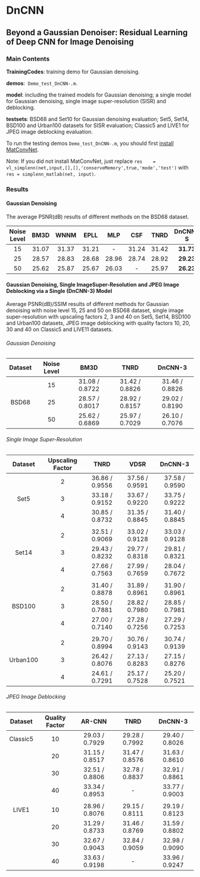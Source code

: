 
# DnCNN
## Beyond a Gaussian Denoiser: Residual Learning of Deep CNN for Image Denoising

### Main Contents

**TrainingCodes**:  training demo for Gaussian denoising.

**demos**:  `Demo_test_DnCNN-.m`.

**model**:  including the trained models for Gaussian denoising; a single model for Gaussian denoising, single image super-resolution (SISR) and deblocking.

**testsets**:  BSD68 and Set10 for Gaussian denoising evaluation; Set5, Set14, BSD100 and Urban100 datasets for SISR evaluation; Classic5 and LIVE1 for JPEG image deblocking evaluation.



To run the testing demos `Demo_test_DnCNN-.m`, you should first [install](http://www.vlfeat.org/matconvnet/install/) [MatConvNet](http://www.vlfeat.org/matconvnet/).

Note: If you did not install MatConvNet, just replace `res    = vl_simplenn(net,input,[],[],'conserveMemory',true,'mode','test')` with `res = simplenn_matlab(net, input)`.



### Results

#### Gaussian Denoising

The average PSNR(dB) results of different methods on the BSD68 dataset.

|  Noise Level | BM3D | WNNM  | EPLL | MLP |  CSF |TNRD  | DnCNN-S | DnCNN-B |
|:-------:|:-------:|:-------:|:-------:|:-------:|:-------:|:-------:|:-------:|:-------:|
| 15  |  31.07  |   31.37   | 31.21  |   -   |  31.24 |  31.42 | **31.73** | **31.61**  |
| 25  |  28.57  |   28.83   | 28.68  | 28.96 |  28.74 |  28.92 | **29.23** | **29.16**  |
| 50  |  25.62  |   25.87   | 25.67  | 26.03 |    -   |  25.97 | **26.23** | **26.23**  |

#### Gaussian Denoising, Single ImageSuper-Resolution and JPEG Image Deblocking via a Single (DnCNN-3) Model 

Average PSNR(dB)/SSIM results of different methods for Gaussian denoising with noise level 15, 25 and 50 on BSD68 dataset, single image super-resolution with 
upscaling factors 2, 3 and 40 on Set5, Set14, BSD100 and Urban100 datasets, JPEG image deblocking with quality factors 10, 20, 30 and 40 on Classic5 and LIVE11 datasets.

###### Gaussian Denoising
|  Dataset    | Noise Level | BM3D | TNRD | DnCNN-3 |
|:---------:|:---------:|:---------:|:---------:|:---------:|
|       |  15  | 31.08 / 0.8722 | 31.42 / 0.8826 | 31.46 / 0.8826 |
| BSD68 |  25  | 28.57 / 0.8017 | 28.92 / 0.8157 | 29.02 / 0.8190 |
|       |  50  | 25.62 / 0.6869 | 25.97 / 0.7029 | 26.10 / 0.7076 |
###### Single Image Super-Resolution
| Dataset | Upscaling Factor | TNRD | VDSR |DnCNN-3|
|:---------:|:---------:|:---------:|:---------:|:---------:|
|        | 2 | 36.86 / 0.9556 | 37.56 / 0.9591 | 37.58 / 0.9590 |
|Set5    | 3 | 33.18 / 0.9152 | 33.67 / 0.9220 | 33.75 / 0.9222 |
|        | 4 | 30.85 / 0.8732 | 31.35 / 0.8845 | 31.40 / 0.8845 |
||
|        | 2 | 32.51 / 0.9069 | 33.02 / 0.9128 | 33.03 / 0.9128 |
|Set14   | 3 | 29.43 / 0.8232 | 29.77 / 0.8318 | 29.81 / 0.8321 |
|        | 4 | 27.66 / 0.7563 | 27.99 / 0.7659 | 28.04 / 0.7672 |
||
|        | 2 | 31.40 / 0.8878 | 31.89 / 0.8961 | 31.90 / 0.8961 |
|BSD100  | 3 | 28.50 / 0.7881 | 28.82 / 0.7980 | 28.85 / 0.7981 |
|        | 4 | 27.00 / 0.7140 | 27.28 / 0.7256 | 27.29 / 0.7253 |
||
|        | 2 | 29.70 / 0.8994 | 30.76 / 0.9143 | 30.74 / 0.9139 |
|Urban100| 3 | 26.42 / 0.8076 | 27.13 / 0.8283 | 27.15 / 0.8276 |
|        | 4 | 24.61 / 0.7291 | 25.17 / 0.7528 | 25.20 / 0.7521 |
###### JPEG Image Deblocking
|  Dataset | Quality Factor | AR-CNN | TNRD | DnCNN-3 |
|:---------:|:---------:|:---------:|:---------:|:---------:|
|Classic5| 10 | 29.03 / 0.7929 | 29.28 / 0.7992 | 29.40 / 0.8026 |
|        | 20 | 31.15 / 0.8517 | 31.47 / 0.8576 | 31.63 / 0.8610 |
|        | 30 | 32.51 / 0.8806 | 32.78 / 0.8837 | 32.91 / 0.8861 |
|        | 40 | 33.34 / 0.8953 |       -        | 33.77 / 0.9003 |
||
|  LIVE1 | 10 | 28.96 / 0.8076 | 29.15 / 0.8111 | 29.19 / 0.8123 |
|        | 20 | 31.29 / 0.8733 | 31.46 / 0.8769 | 31.59 / 0.8802 |
|        | 30 | 32.67 / 0.9043 | 32.84 / 0.9059 | 32.98 / 0.9090 |
|        | 40 | 33.63 / 0.9198 |       -        | 33.96 / 0.9247 |
